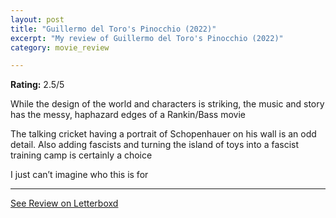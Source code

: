 ```yaml
---
layout: post
title: "Guillermo del Toro's Pinocchio (2022)"
excerpt: "My review of Guillermo del Toro's Pinocchio (2022)"
category: movie_review

---
```


**Rating:** 2.5/5

While the design of the world and characters is striking, the music and story has the messy, haphazard edges of a Rankin/Bass movie

The talking cricket having a portrait of Schopenhauer on his wall is an odd detail. Also adding fascists and turning the island of toys into a fascist training camp is certainly a choice

I just can’t imagine who this is for

<hr>

[See Review on Letterboxd](https://boxd.it/3wI8L5)
